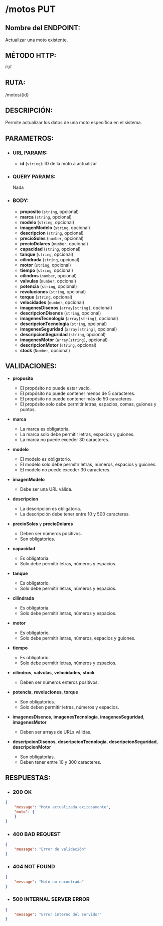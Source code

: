 # /motos PUT

## Nombre del ENDPOINT:
Actualizar una moto existente.

## MÉTODO HTTP:
`PUT`

## RUTA:
/motos/{id}

## DESCRIPCIÓN:
Permite actualizar los datos de una moto específica en el sistema.

## PARAMETROS:

- ### URL PARAMS:
    - **id** (`string`): ID de la moto a actualizar

- ### QUERY PARAMS:
    Nada

- ### BODY:
    - **proposito** (`string`, opcional)
    - **marca** (`string`, opcional)
    - **modelo** (`string`, opcional)
    - **imagenModelo** (`string`, opcional)
    - **descripcion** (`string`, opcional)
    - **precioSoles** (`number`, opcional)
    - **precioDolares** (`number`, opcional)
    - **capacidad** (`string`, opcional)
    - **tanque** (`string`, opcional)
    - **cilindrada** (`string`, opcional)
    - **motor** (`string`, opcional)
    - **tiempo** (`string`, opcional)
    - **cilindros** (`number`, opcional)
    - **valvulas** (`number`, opcional)
    - **potencia** (`string`, opcional)
    - **revoluciones** (`string`, opcional)
    - **torque** (`string`, opcional)
    - **velocidades** (`number`, opcional)
    - **imagenesDisenos** (`array[string]`, opcional)
    - **descripcionDisenos** (`string`, opcional)
    - **imagenesTecnologia** (`array[string]`, opcional)
    - **descripcionTecnologia** (`string`, opcional)
    - **imagenesSeguridad** (`array[string]`, opcional)
    - **descripcionSeguridad** (`string`, opcional)
    - **imagenesMotor** (`array[string]`, opcional)
    - **descripcionMotor** (`string`, opcional)
    - **stock** (`Number`, opcional)

## VALIDACIONES:

- **proposito**
    - El propósito no puede estar vacio.
    - El propósito no puede contener menos de 5 caracteres.
    - El propósito no puede contener más de 50 caracteres.
    - El propósito solo debe permitir letras, espacios, comas, guiones y puntos.

- **marca**
    - La marca es obligatoria.
    - La marca solo debe permitir letras, espacios y guiones.
    - La marca no puede exceder 30 caracteres.

- **modelo**
    - El modelo es obligatorio.
    - El modelo solo debe permitir letras, números, espacios y guiones.
    - El modelo no puede exceder 30 caracteres.

- **imagenModelo**
    - Debe ser una URL válida.

- **descripcion**
    - La descripción es obligatoria.
    - La descripción debe tener entre 10 y 500 caracteres.

- **precioSoles** y **precioDolares**
    - Deben ser números positivos.
    - Son obligatorios.

- **capacidad**
    - Es obligatoria.
    - Solo debe permitir letras, números y espacios.

- **tanque**
    - Es obligatorio.
    - Solo debe permitir letras, números y espacios.

- **cilindrada**
    - Es obligatoria.
    - Solo debe permitir letras, números y espacios.

- **motor**
    - Es obligatorio.
    - Solo debe permitir letras, números, espacios y guiones.

- **tiempo**
    - Es obligatorio.
    - Solo debe permitir letras, números y espacios.

- **cilindros**, **valvulas**, **velocidades**, **stock**
    - Deben ser números enteros positivos.

- **potencia**, **revoluciones**, **torque**
    - Son obligatorios.
    - Solo deben permitir letras, números y espacios.

- **imagenesDisenos**, **imagenesTecnologia**, **imagenesSeguridad**, **imagenesMotor**
    - Deben ser arrays de URLs válidas.

- **descripcionDisenos**, **descripcionTecnologia**, **descripcionSeguridad**, **descripcionMotor**
    - Son obligatorias.
    - Deben tener entre 10 y 300 caracteres.


## RESPUESTAS:

- ### 200 OK
```json
{
    "message": "Moto actualizada exitosamente",
    "moto": {
    }
}
```

- ### 400 BAD REQUEST
```json
{
    "message": "Error de validación"
}
```

- ### 404 NOT FOUND
```json
{
    "message": "Moto no encontrada"
}
```

- ### 500 INTERNAL SERVER ERROR
```json
{
    "message": "Error interno del servidor"
}
```